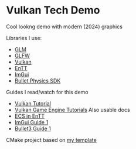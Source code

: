 # Vulkan Tech Demo

Cool lookng demo with modern (2024) graphics

Libraries I use:
- [GLM](https://github.com/g-truc/glm)
- [GLFW](https://github.com/glfw/glfw)
- [Vulkan](https://github.com/KhronosGroup/Vulkan-Hpp.git)
- [EnTT](https://github.com/skypjack/entt)
- [ImGui](https://github.com/ocornut/imgui)
- [Bullet Physics SDK](https://github.com/bulletphysics/bullet3)

Guides I read/watch for this demo
- [Vulkan Tutorial](https://vulkan-tutorial.com/Development_environment)
- [Vulkan Game Engine Tutorials](https://youtube.com/playlist?list=PL8327DO66nu9qYVKLDmdLW_84-yE4auCR&si=sYuNqZ_-I2fiC8TS)
Also usable docs
- [ECS in EnTT](https://github.com/skypjack/entt/wiki/Entity-Component-System)
- [ImGui Guide 1](https://github.com/ocornut/imgui/blob/master/examples/example_glfw_vulkan/main.cpp)
- [Bullet3 Guide 1](https://habr.com/ru/articles/709498/)

CMake project based on [my template](https://github.com/vertoker/cmake-template)

